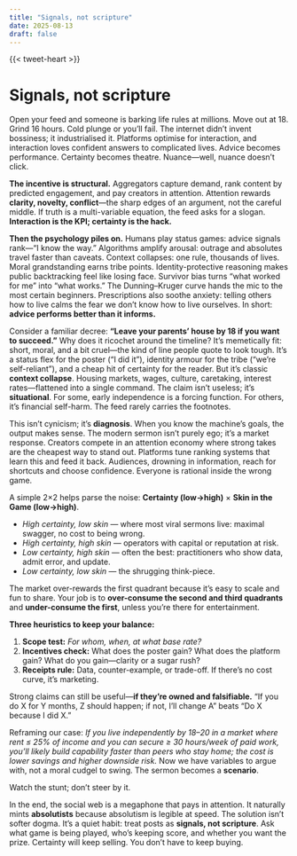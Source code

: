 ```yaml
---
title: "Signals, not scripture"
date: 2025-08-13
draft: false
---
```


{{< tweet-heart >}}

# Signals, not scripture

Open your feed and someone is barking life rules at millions. Move out at 18. Grind 16 hours. Cold plunge or you’ll fail. The internet didn’t invent bossiness; it industrialised it. Platforms optimise for interaction, and interaction loves confident answers to complicated lives. Advice becomes performance. Certainty becomes theatre. Nuance—well, nuance doesn’t click.

**The incentive is structural.** Aggregators capture demand, rank content by predicted engagement, and pay creators in attention. Attention rewards **clarity, novelty, conflict**—the sharp edges of an argument, not the careful middle. If truth is a multi-variable equation, the feed asks for a slogan. **Interaction is the KPI; certainty is the hack.**

**Then the psychology piles on.** Humans play status games: advice signals rank—“I know the way.” Algorithms amplify arousal: outrage and absolutes travel faster than caveats. Context collapses: one rule, thousands of lives. Moral grandstanding earns tribe points. Identity-protective reasoning makes public backtracking feel like losing face. Survivor bias turns “what worked for me” into “what works.” The Dunning–Kruger curve hands the mic to the most certain beginners. Prescriptions also soothe anxiety: telling others how to live calms the fear we don’t know how to live ourselves. In short: **advice performs better than it informs.**

Consider a familiar decree: **“Leave your parents’ house by 18 if you want to succeed.”** Why does it ricochet around the timeline? It’s memetically fit: short, moral, and a bit cruel—the kind of line people quote to look tough. It’s a status flex for the poster (“I did it”), identity armour for the tribe (“we’re self-reliant”), and a cheap hit of certainty for the reader. But it’s classic **context collapse**. Housing markets, wages, culture, caretaking, interest rates—flattened into a single command. The claim isn’t useless; it’s **situational**. For some, early independence is a forcing function. For others, it’s financial self-harm. The feed rarely carries the footnotes.

This isn’t cynicism; it’s **diagnosis**. When you know the machine’s goals, the output makes sense. The modern sermon isn’t purely ego; it’s a market response. Creators compete in an attention economy where strong takes are the cheapest way to stand out. Platforms tune ranking systems that learn this and feed it back. Audiences, drowning in information, reach for shortcuts and choose confidence. Everyone is rational inside the wrong game.

A simple 2×2 helps parse the noise: **Certainty (low→high)** × **Skin in the Game (low→high)**.

- *High certainty, low skin* — where most viral sermons live: maximal swagger, no cost to being wrong.  
- *High certainty, high skin* — operators with capital or reputation at risk.  
- *Low certainty, high skin* — often the best: practitioners who show data, admit error, and update.  
- *Low certainty, low skin* — the shrugging think-piece.

The market over-rewards the first quadrant because it’s easy to scale and fun to share. Your job is to **over-consume the second and third quadrants** and **under-consume the first**, unless you’re there for entertainment.

**Three heuristics to keep your balance:**

1) **Scope test:** *For whom, when, at what base rate?*  
2) **Incentives check:** What does the poster gain? What does the platform gain? What do you gain—clarity or a sugar rush?  
3) **Receipts rule:** Data, counter-example, or trade-off. If there’s no cost curve, it’s marketing.

Strong claims can still be useful—**if they’re owned and falsifiable.** “If you do X for Y months, Z should happen; if not, I’ll change A” beats “Do X because I did X.”

Reframing our case: *If you live independently by 18–20 in a market where rent ≤ 25% of income and you can secure ≥ 30 hours/week of paid work, you’ll likely build capability faster than peers who stay home; the cost is lower savings and higher downside risk.* Now we have variables to argue with, not a moral cudgel to swing. The sermon becomes a **scenario**.

Watch the stunt; don’t steer by it.

In the end, the social web is a megaphone that pays in attention. It naturally mints **absolutists** because absolutism is legible at speed. The solution isn’t softer dogma. It’s a quiet habit: treat posts as **signals, not scripture**. Ask what game is being played, who’s keeping score, and whether you want the prize. Certainty will keep selling. You don’t have to keep buying.


